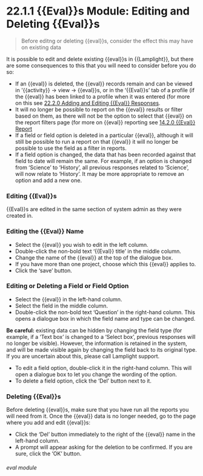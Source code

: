 # 22.1.1 {{Eval}}s Module: Editing and Deleting {{Eval}}s

> Before editng or deleting {{eval}}s, consider the effect this may have on existing data



It is possible to edit and delete existing {{eval}}s in {{Lamplight}}, but there are some consequences to this that you will need to consider before you do so:

- If an {{eval}} is deleted, the {{eval}} records remain and can be viewed in '{{activity}} -> view -> {{eval}}s, or in the ‘{{Eval}}s’ tab of a profile (if the {{eval}} has been linked to a profile when it was entered (for more on this see [22.2.0 Adding and Editing {{Eval}} Responses](/help/index/p/22.2.0).
- It will no longer be possible to report on the {{eval}} results or filter based on them, as there will not be the option to select that {{eval}} on the report filters page (for more on {{eval}} reporting see [14.2.0 {{Eval}} Report](/help/index/p/14.2.0)
- If a field or field option is deleted in a particular {{eval}}, although it will still be possible to run a report on that {{eval}} it will no longer be possible to use the field as a filter in reports.
- If a field option is changed, the data that has been recorded against that field to date will remain the same. For example, if an option is changed from ‘Science’ to ‘History’, all previous responses related to ‘Science’, will now relate to ‘History’. It may be more appropriate to remove an option and add a new one.

### Editing {{Eval}}s

{{Eval}}s are edited in the same section of system admin as they were created in.

### Editing the {{Eval}} Name
- Select the {{eval}} you wish to edit in the left column.
- Double-click the non-bold text ‘{{Eval}} title’ in the middle column.
- Change the name of the {{eval}} at the top of the dialogue box.
- If you have more than one project, choose which this {{eval}} applies to.
- Click the ‘save’ button.

### Editing or Deleting a Field or Field Option
- Select the {{eval}} in the left-hand column.
- Select the field in the middle column.
- Double-click the non-bold text ‘Question’ in the right-hand column. This opens a dialogue box in which the field name and type can be changed.

**Be careful:** existing data can be hidden by changing the field type (for example, if a ‘Text box’ is changed to a ‘Select box’, previous responses will no longer be visible). However, the information is retained in the system, and will be made visible again by changing the field back to its original type. If you are uncertain about this, please call Lamplight support.

- To edit a field option, double-click it in the right-hand column. This will open a dialogue box to let you change the wording of the option.
- To delete a field option, click the ‘Del’ button next to it.

### Deleting {{Eval}}s

Before deleting {{eval}}s, make sure that you have run all the reports you will need from it. Once the {{eval}} data is no longer needed, go to the page where you add and edit {{eval}}s:
- Click the ‘Del’ button immediately to the right of the {{eval}} name in the left-hand column.
- A prompt will appear asking for the deletion to be confirmed. If you are sure, click the ‘OK’ button.


###### eval module
 
